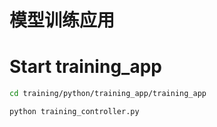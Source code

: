 # 模型训练应用
# Start training_app
```bash
cd training/python/training_app/training_app

python training_controller.py
```